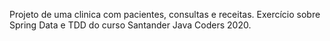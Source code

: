 Projeto de uma clinica com pacientes, consultas e receitas. Exercício sobre Spring Data e TDD do curso Santander Java Coders 2020.
